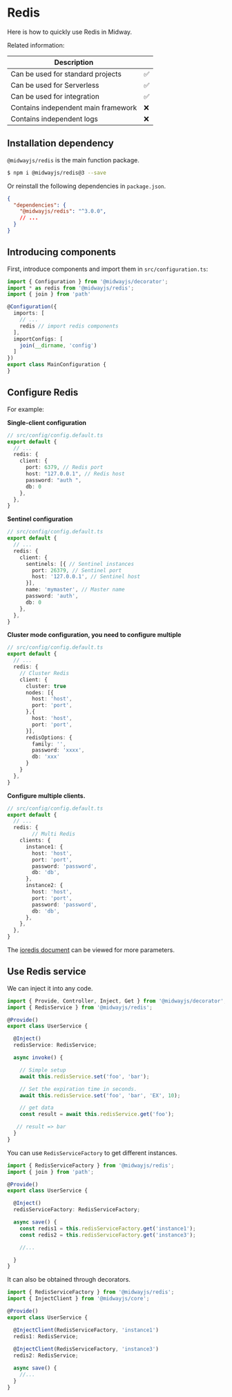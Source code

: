# Redis

Here is how to quickly use Redis in Midway.

Related information:

| Description |      |
| ----------------- | ---- |
| Can be used for standard projects | ✅ |
| Can be used for Serverless | ✅ |
| Can be used for integration | ✅ |
| Contains independent main framework | ❌ |
| Contains independent logs | ❌ |



## Installation dependency

`@midwayjs/redis` is the main function package.

```bash
$ npm i @midwayjs/redis@3 --save
```
Or reinstall the following dependencies in `package.json`.

```json
{
  "dependencies": {
    "@midwayjs/redis": "^3.0.0",
    // ...
  }
}
```




## Introducing components


First, introduce components and import them in `src/configuration.ts`:
```typescript
import { Configuration } from '@midwayjs/decorator';
import * as redis from '@midwayjs/redis';
import { join } from 'path'

@Configuration({
  imports: [
    // ...
    redis // import redis components
  ],
  importConfigs: [
    join(__dirname, 'config')
  ]
})
export class MainConfiguration {
}
```


## Configure Redis


For example:


**Single-client configuration**
```typescript
// src/config/config.default.ts
export default {
  // ...
  redis: {
    client: {
      port: 6379, // Redis port
      host: "127.0.0.1", // Redis host
      password: "auth ",
      db: 0
    },
  },
}
```
**Sentinel configuration**
```typescript
// src/config/config.default.ts
export default {
  // ...
  redis: {
    client: {
      sentinels: [{ // Sentinel instances
        port: 26379, // Sentinel port
        host: '127.0.0.1', // Sentinel host
      }],
      name: 'mymaster', // Master name
      password: 'auth',
      db: 0
    },
  },
}
```


**Cluster mode configuration, you need to configure multiple**
```typescript
// src/config/config.default.ts
export default {
  // ...
  redis: {
    // Cluster Redis
    client: {
      cluster: true
      nodes: [{
        host: 'host',
        port: 'port',
      },{
        host: 'host',
        port: 'port',
      }],
      redisOptions: {
        family: '',
        password: 'xxxx',
        db: 'xxx'
      }
    }
  },
}
```

**Configure multiple clients.**
```typescript
// src/config/config.default.ts
export default {
  // ...
  redis: {
		// Multi Redis
    clients: {
      instance1: {
        host: 'host',
        port: 'port',
        password: 'password',
        db: 'db',
      },
      instance2: {
        host: 'host',
        port: 'port',
        password: 'password',
        db: 'db',
      },
    },
  },
}
```
The [ioredis document](https://github.com/luin/ioredis/blob/master/API.md#new_Redis_new) can be viewed for more parameters.


## Use Redis service


We can inject it into any code.
```typescript
import { Provide, Controller, Inject, Get } from '@midwayjs/decorator';
import { RedisService } from '@midwayjs/redis';

@Provide()
export class UserService {

  @Inject()
  redisService: RedisService;

  async invoke() {

    // Simple setup
    await this.redisService.set('foo', 'bar');

    // Set the expiration time in seconds.
    await this.redisService.set('foo', 'bar', 'EX', 10);

    // get data
    const result = await this.redisService.get('foo');

   // result => bar
  }
}
```


You can use `RedisServiceFactory` to get different instances.
```typescript
import { RedisServiceFactory } from '@midwayjs/redis';
import { join } from 'path';

@Provide()
export class UserService {

  @Inject()
  redisServiceFactory: RedisServiceFactory;

  async save() {
    const redis1 = this.redisServiceFactory.get('instance1');
    const redis2 = this.redisServiceFactory.get('instance3');

    //...

  }
}
```

It can also be obtained through decorators.

```typescript
import { RedisServiceFactory } from '@midwayjs/redis';
import { InjectClient } from '@midwayjs/core';

@Provide()
export class UserService {

  @InjectClient(RedisServiceFactory, 'instance1')
  redis1: RedisService;
  
  @InjectClient(RedisServiceFactory, 'instance3')
  redis2: RedisService;

  async save() {
    //...
  }
}
```

